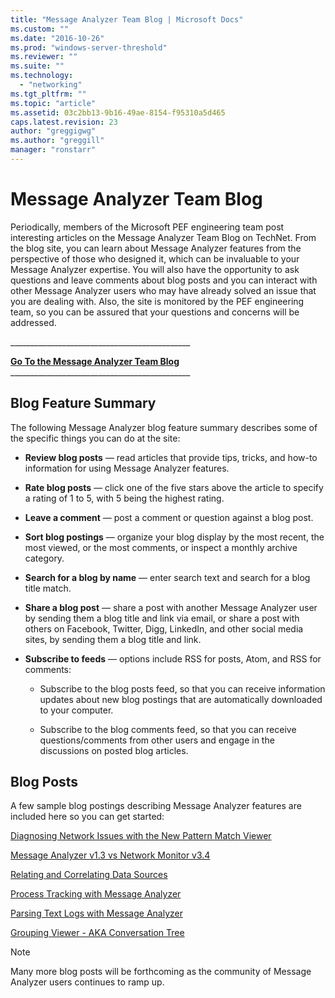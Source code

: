 ```yaml
---
title: "Message Analyzer Team Blog | Microsoft Docs"
ms.custom: ""
ms.date: "2016-10-26"
ms.prod: "windows-server-threshold"
ms.reviewer: ""
ms.suite: ""
ms.technology: 
  - "networking"
ms.tgt_pltfrm: ""
ms.topic: "article"
ms.assetid: 03c2bb13-9b16-49ae-8154-f95310a5d465
caps.latest.revision: 23
author: "greggigwg"
ms.author: "greggill"
manager: "ronstarr"
---
```

# Message Analyzer Team Blog
Periodically, members of the Microsoft PEF engineering team post interesting articles on the Message Analyzer Team Blog on TechNet. From the blog site, you can learn about Message Analyzer features from the perspective of those who designed it, which can be invaluable to your Message Analyzer expertise. You will also have the opportunity to ask questions and leave comments about blog posts and you can interact with other Message Analyzer users who may have already solved an issue that you are dealing with. Also, the site is monitored by the PEF engineering team, so you can be assured that your questions and concerns will be addressed.  
  
 ____________________________________________\_  
  
 **[Go To the Message Analyzer Team Blog](http://go.microsoft.com/fwlink/?LinkId=523825)**    
____________________________________________\_  
  
## Blog Feature Summary  
 The following Message Analyzer blog feature summary describes some of the specific things you can do at the site:  
  
-   **Review blog posts** — read articles that provide tips, tricks, and how-to information for using Message Analyzer features.  
  
-   **Rate blog posts** — click one of the five stars above the article to specify a rating of 1 to 5, with 5 being the highest rating.  
  
-   **Leave a comment** — post a comment or question against a blog post.  
  
-   **Sort blog postings** — organize your blog display by the most recent, the most viewed, or the most comments, or inspect a monthly archive category.  
  
-   **Search for a blog by name** — enter search text and search for a blog title match.  
  
-   **Share a blog post** — share a post with another Message Analyzer user by sending them a blog title and link via email, or share a post with others on Facebook, Twitter, Digg, LinkedIn, and other social media sites, by sending them a blog title and link.  
  
-   **Subscribe to feeds** — options include RSS for posts, Atom, and RSS for comments:  
  
    -   Subscribe to the blog posts feed, so that you can receive information updates about new blog postings that are automatically downloaded to your computer.  
  
    -   Subscribe to the blog comments feed, so that you can receive questions/comments from other users and engage in the discussions on posted blog articles.  
  
## Blog Posts  
 A few sample blog postings describing Message Analyzer features are included here so you can get started:  
  
 [Diagnosing Network Issues with the New Pattern Match Viewer](http://blogs.technet.com/b/messageanalyzer/archive/2015/08/11/diagnosing-network-issues-with-the-new-pattern-match-viewer.aspx)  
  
 [Message Analyzer v1.3 vs Network Monitor v3.4](http://blogs.technet.com/b/messageanalyzer/archive/2015/07/23/microsoft-message-analyzer-v1-3-versus-network-monitor-v3-4.aspx)  
  
 [Relating and Correlating Data Sources](http://blogs.technet.com/b/messageanalyzer/archive/2015/07/15/relating-and-correlating-data-sources.aspx)  
  
 [Process Tracking with Message Analyzer](http://blogs.technet.com/b/messageanalyzer/archive/2015/06/08/process-tracking-with-message-analyzer.aspx)  
  
 [Parsing Text Logs with Message Analyzer](http://blogs.technet.com/b/messageanalyzer/archive/2015/02/23/parsing-text-logs-with-message-analyzer.aspx)  
  
 [Grouping Viewer - AKA Conversation Tree](http://blogs.technet.com/b/messageanalyzer/archive/2015/01/27/grouping-viewer-aka-conversation-tree-in-message-analyzer-1-2.aspx)  
  
> [!NOTE]
>  Many more blog posts will be forthcoming as the community of Message Analyzer users continues to ramp up.